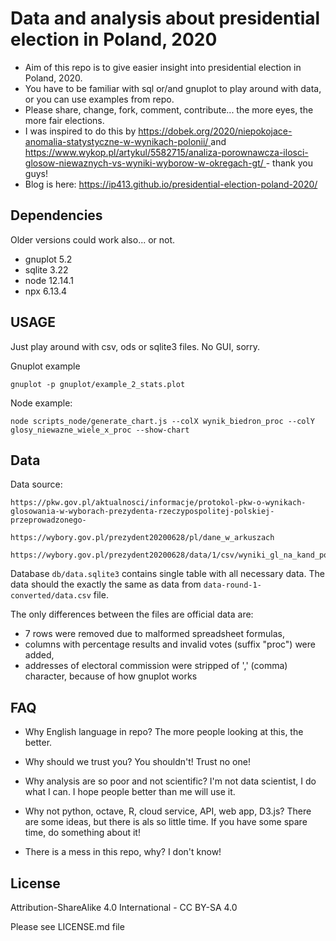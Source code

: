 # Data and analysis about presidential election in Poland, 2020
* Aim of this repo is to give easier insight into presidential election in Poland, 2020.
* You have to be familiar with sql or/and gnuplot to play around with data, or you can use examples from repo.
* Please share, change, fork, comment, contribute... the more eyes, the more fair elections.
* I was inspired to do this by [https://dobek.org/2020/niepokojace-anomalia-statystyczne-w-wynikach-polonii/
](https://dobek.org/2020/niepokojace-anomalia-statystyczne-w-wynikach-polonii/
) and [https://www.wykop.pl/artykul/5582715/analiza-porownawcza-ilosci-glosow-niewaznych-vs-wyniki-wyborow-w-okregach-gt/
](https://www.wykop.pl/artykul/5582715/analiza-porownawcza-ilosci-glosow-niewaznych-vs-wyniki-wyborow-w-okregach-gt/
) - thank you guys!
* Blog is here: [https://ip413.github.io/presidential-election-poland-2020/
](https://ip413.github.io/presidential-election-poland-2020/
)


## Dependencies
Older versions could work also... or not.
* gnuplot 5.2
* sqlite 3.22
* node 12.14.1
* npx 6.13.4


## USAGE
Just play around with csv, ods or sqlite3 files. No GUI, sorry.

Gnuplot example

```
gnuplot -p gnuplot/example_2_stats.plot
```

Node example:
```
node scripts_node/generate_chart.js --colX wynik_biedron_proc --colY glosy_niewazne_wiele_x_proc --show-chart
```



## Data
Data source:
```
https://pkw.gov.pl/aktualnosci/informacje/protokol-pkw-o-wynikach-glosowania-w-wyborach-prezydenta-rzeczypospolitej-polskiej-przeprowadzonego-

https://wybory.gov.pl/prezydent20200628/pl/dane_w_arkuszach

https://wybory.gov.pl/prezydent20200628/data/1/csv/wyniki_gl_na_kand_po_obwodach_xlsx.zip
```

Database ```db/data.sqlite3``` contains single table with all necessary data. The data should the exactly the same as data from ```data-round-1-converted/data.csv``` file. 

The only differences between the files are official data are:
* 7 rows were removed due to malformed spreadsheet formulas,
* columns with percentage results and invalid votes (suffix "proc") were added,
* addresses of electoral commission were stripped of ',' (comma) character, because of how gnuplot works

## FAQ

* Why English language in repo? 
The more people looking at this, the better.

* Why should we trust you? You shouldn't! Trust no one!

* Why analysis are so poor and not scientific? I'm not data scientist, I do what I can. I hope people better than me will use it.

* Why not python, octave, R, cloud service, API, web app, D3.js? There are some ideas, but there is als so little time. If you have some spare time, do something about it!

* There is a mess in this repo, why? I don't know!

## License
Attribution-ShareAlike 4.0 International - CC BY-SA 4.0

Please see LICENSE.md file